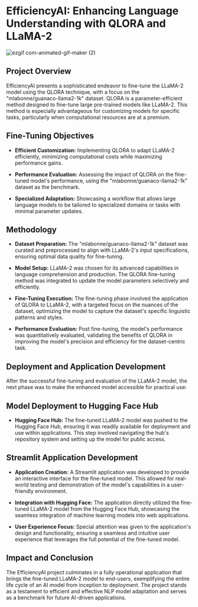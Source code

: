 # EfficiencyAI: Enhancing Language Understanding with QLORA and LLaMA-2

![ezgif com-animated-gif-maker (2)](https://github.com/Abhi0323/Fine-Tuning-Large-Language-Model/assets/112967999/e8a03244-6db8-4b4b-82e7-ae2660ee87b5)

## Project Overview

EfficiencyAI presents a sophisticated endeavor to fine-tune the LLaMA-2 model using the QLORA technique, with a focus on the "mlabonne/guanaco-llama2-1k" dataset. QLORA is a parameter-efficient method designed to fine-tune large pre-trained models like LLaMA-2. This method is especially advantageous for customizing models for specific tasks, particularly when computational resources are at a premium.

## Fine-Tuning Objectives

* **Efficient Customization:** Implementing QLORA to adapt LLaMA-2 efficiently, minimizing computational costs while maximizing performance gains.

* **Performance Evaluation:** Assessing the impact of QLORA on the fine-tuned model's performance, using the "mlabonne/guanaco-llama2-1k" dataset as the benchmark.

* **Specialized Adaptation:** Showcasing a workflow that allows large language models to be tailored to specialized domains or tasks with minimal parameter updates.

## Methodology

* **Dataset Preparation:** The "mlabonne/guanaco-llama2-1k" dataset was curated and preprocessed to align with LLaMA-2's input specifications, ensuring optimal data quality for fine-tuning.

* **Model Setup:** LLaMA-2 was chosen for its advanced capabilities in language comprehension and production. The QLORA fine-tuning method was integrated to update the model parameters selectively and efficiently.

* **Fine-Tuning Execution:** The fine-tuning phase involved the application of QLORA to LLaMA-2, with a targeted focus on the nuances of the dataset, optimizing the model to capture the dataset's specific linguistic patterns and styles.

* **Performance Evaluation:** Post fine-tuning, the model's performance was quantitatively evaluated, validating the benefits of QLORA in improving the model's precision and efficiency for the dataset-centric task.

## Deployment and Application Development

After the successful fine-tuning and evaluation of the LLaMA-2 model, the next phase was to make the enhanced model accessible for practical use:

## Model Deployment to Hugging Face Hub

* **Hugging Face Hub:** The fine-tuned LLaMA-2 model was pushed to the Hugging Face Hub, ensuring it was readily available for deployment and use within applications. This step involved navigating the hub's repository system and setting up the model for public access.

## Streamlit Application Development

* **Application Creation:** A Streamlit application was developed to provide an interactive interface for the fine-tuned model. This allowed for real-world testing and demonstration of the model's capabilities in a user-friendly environment.

* **Integration with Hugging Face:** The application directly utilized the fine-tuned LLaMA-2 model from the Hugging Face Hub, showcasing the seamless integration of machine learning models into web applications.

* **User Experience Focus:** Special attention was given to the application's design and functionality, ensuring a seamless and intuitive user experience that leverages the full potential of the fine-tuned model.

## Impact and Conclusion

The EfficiencyAI project culminates in a fully operational application that brings the fine-tuned LLaMA-2 model to end-users, exemplifying the entire life cycle of an AI model from inception to deployment. The project stands as a testament to efficient and effective NLP model adaptation and serves as a benchmark for future AI-driven applications.
